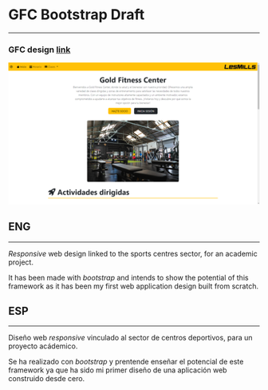 # GFC Bootstrap Draft
___

### **GFC design [link](https://notdrky.github.io/gfc-bootstrap-draft.github.io/)**

![Logo][web_image]

## ENG
___
*Responsive* web design linked to the sports centres sector, for an academic project.

It has been made with *bootstrap* and intends to show the potential of this framework 
as it has been my first web application design built from scratch.

## ESP
___
Diseño web *responsive* vinculado al sector de centros deportivos, para un proyecto acádemico.

Se ha realizado con *bootstrap* y prentende enseñar el potencial de este framework ya que ha sido 
mi primer diseño de una aplicación web construido desde cero.

[web_image]: ./media/gym_web_result.png